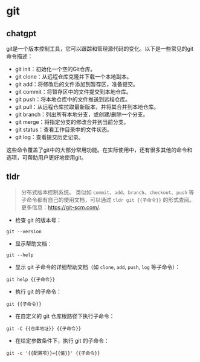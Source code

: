 # git 
## chatgpt 
git是一个版本控制工具，它可以跟踪和管理源代码的变化。以下是一些常见的git命令描述：

- git init：初始化一个空的Git仓库。
- git clone：从远程仓库克隆并下载一个本地副本。
- git add：将修改后的文件添加到暂存区，准备提交。
- git commit：将暂存区中的文件提交到本地仓库。
- git push：将本地仓库中的文件推送到远程仓库。
- git pull：从远程仓库拉取最新版本，并将其合并到本地仓库。
- git branch：列出所有本地分支，或创建/删除一个分支。
- git merge：将指定分支的修改合并到当前分支。
- git status：查看工作目录中的文件状态。
- git log：查看提交历史记录。

这些命令覆盖了git中的大部分常用功能。在实际使用中，还有很多其他的命令和选项，可帮助用户更好地使用git。 

## tldr 
 
> 分布式版本控制系统。
> 类似如 `commit`、`add`、`branch`、`checkout`、`push` 等子命令都有自己的使用文档，可以通过 `tldr git {{子命令}}` 的形式查阅。
> 更多信息：<https://git-scm.com/>.

- 检查 git 的版本号：

`git --version`

- 显示帮助文档：

`git --help`

- 显示 git 子命令的详细帮助文档（如 `clone`, `add`, `push`, `log` 等子命令）：

`git help {{子命令}}`

- 执行 git 的子命令：

`git {{子命令}}`

- 在自定义的 git 仓库根路径下执行子命令：

`git -C {{仓库地址}} {{子命令}}`

- 在给定参数条件下，执行 git 的子命令：

`git -c '{{配置项}}={{值}}' {{子命令}}`
